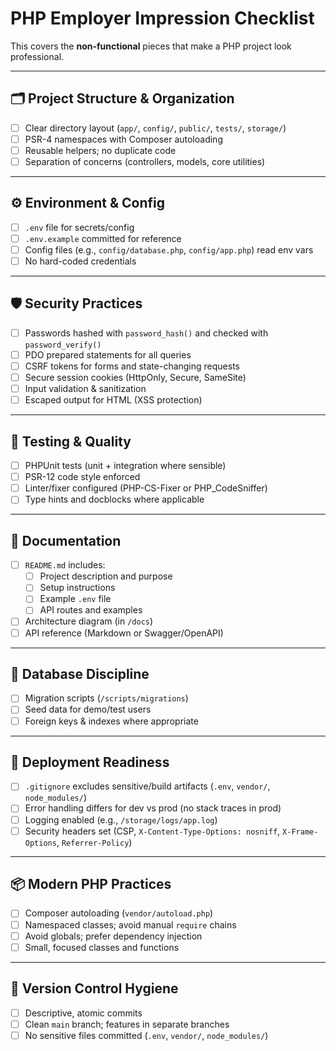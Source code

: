 # PHP Employer Impression Checklist

This covers the **non-functional** pieces that make a PHP project look professional.

---

## 🗂️ Project Structure & Organization
- [ ] Clear directory layout (`app/`, `config/`, `public/`, `tests/`, `storage/`)
- [ ] PSR-4 namespaces with Composer autoloading
- [ ] Reusable helpers; no duplicate code
- [ ] Separation of concerns (controllers, models, core utilities)

---

## ⚙️ Environment & Config
- [ ] `.env` file for secrets/config
- [ ] `.env.example` committed for reference
- [ ] Config files (e.g., `config/database.php`, `config/app.php`) read env vars
- [ ] No hard-coded credentials

---

## 🛡️ Security Practices
- [ ] Passwords hashed with `password_hash()` and checked with `password_verify()`
- [ ] PDO prepared statements for all queries
- [ ] CSRF tokens for forms and state-changing requests
- [ ] Secure session cookies (HttpOnly, Secure, SameSite)
- [ ] Input validation & sanitization
- [ ] Escaped output for HTML (XSS protection)

---

## 🧪 Testing & Quality
- [ ] PHPUnit tests (unit + integration where sensible)
- [ ] PSR-12 code style enforced
- [ ] Linter/fixer configured (PHP-CS-Fixer or PHP_CodeSniffer)
- [ ] Type hints and docblocks where applicable

---

## 📝 Documentation
- [ ] `README.md` includes:
  - [ ] Project description and purpose
  - [ ] Setup instructions
  - [ ] Example `.env` file
  - [ ] API routes and examples
- [ ] Architecture diagram (in `/docs`)
- [ ] API reference (Markdown or Swagger/OpenAPI)

---

## 🔄 Database Discipline
- [ ] Migration scripts (`/scripts/migrations`)
- [ ] Seed data for demo/test users
- [ ] Foreign keys & indexes where appropriate

---

## 🚀 Deployment Readiness
- [ ] `.gitignore` excludes sensitive/build artifacts (`.env`, `vendor/`, `node_modules/`)
- [ ] Error handling differs for dev vs prod (no stack traces in prod)
- [ ] Logging enabled (e.g., `/storage/logs/app.log`)
- [ ] Security headers set (CSP, `X-Content-Type-Options: nosniff`, `X-Frame-Options`, `Referrer-Policy`)

---

## 📦 Modern PHP Practices
- [ ] Composer autoloading (`vendor/autoload.php`)
- [ ] Namespaced classes; avoid manual `require` chains
- [ ] Avoid globals; prefer dependency injection
- [ ] Small, focused classes and functions

---

## 🔄 Version Control Hygiene
- [ ] Descriptive, atomic commits
- [ ] Clean `main` branch; features in separate branches
- [ ] No sensitive files committed (`.env`, `vendor/`, `node_modules/`)
